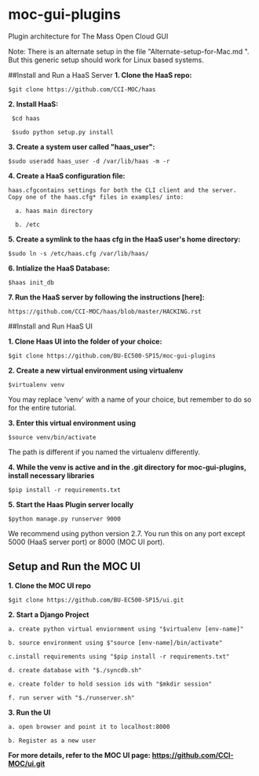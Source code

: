 # moc-gui-plugins
Plugin architecture for The Mass Open Cloud GUI

Note: There is an alternate setup in the file "Alternate-setup-for-Mac.md
". But this generic setup should work for Linux based systems.


##Install and Run a HaaS Server
<b>1. Clone the HaaS repo:</b>

    $git clone https://github.com/CCI-MOC/haas

<b>2. Install HaaS:</b>

     $cd haas
    
     $sudo python setup.py install

<b>3. Create a system user called "haas_user": </b>

    $sudo useradd haas_user -d /var/lib/haas -m -r

<b>4. Create a HaaS configuration file:</b>

    haas.cfgcontains settings for both the CLI client and the server. 
    Copy one of the haas.cfg* files in examples/ into:
    
      a. haas main directory
      
      b. /etc

<b>5. Create a symlink to the haas cfg in the HaaS user's home directory:</b>

    $sudo ln -s /etc/haas.cfg /var/lib/haas/

<b>6. Intialize the HaaS Database:</b>
    
    $haas init_db 

<b>7. Run the HaaS server by following the instructions [here]:</b>

    https://github.com/CCI-MOC/haas/blob/master/HACKING.rst

##Install and Run HaaS UI

<b>1. Clone Haas UI into the folder of your choice: </b>

    $git clone https://github.com/BU-EC500-SP15/moc-gui-plugins

<b>2. Create a new virtual environment using virtualenv</b>

    $virtualenv venv

You may replace 'venv' with a name of your choice, but remember to do so for the entire tutorial.

<b>3. Enter this virtual environment using</b>

    $source venv/bin/activate

The path is different if you named the virtualenv differently.

<b>4. While the venv is active and in the .git directory for moc-gui-plugins, install necessary libraries</b>

    $pip install -r requirements.txt

<b>5. Start the Haas Plugin server locally</b>

    $python manage.py runserver 9000
    
We recommend using python version 2.7. You run this on any port except 5000 (HaaS server port) or 8000 (MOC UI port). 

## Setup and Run the MOC UI

<b>1. Clone the MOC UI repo </b>
    
    $git clone https://github.com/BU-EC500-SP15/ui.git

<b>2. Start a Django Project </b>

    a. create python virtual enviornment using "$virtualenv [env-name]"
    
    b. source environment using $"source [env-name]/bin/activate"
    
    c.install requirements using "$pip install -r requirements.txt"
    
    d. create database with "$./syncdb.sh"

    e. create folder to hold session ids with "$mkdir session"

    f. run server with "$./runserver.sh"
    
<b> 3. Run the UI </b>

    a. open browser and point it to localhost:8000

    b. Register as a new user
    
<b> For more details, refer to the MOC UI page: https://github.com/CCI-MOC/ui.git </b>
